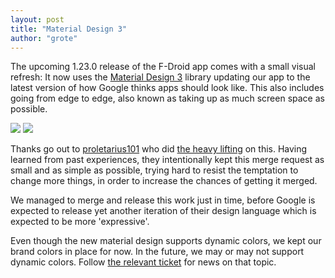 ```yaml
---
layout: post
title: "Material Design 3"
author: "grote"
---
```


The upcoming 1.23.0 release of the F-Droid app comes with a small visual refresh:
It now uses the [Material Design 3](https://m3.material.io/) library
updating our app to the latest version of how Google thinks apps should look like.
This also includes going from edge to edge, also known as taking up as much screen space as possible.

<img src="{% asset posts/2025-04-23-md3/latest.png %}" />
<img src="{% asset posts/2025-04-23-md3/settings.png %}" />

Thanks go out to [proletarius101](https://gitlab.com/proletarius101)
who did [the heavy lifting](https://gitlab.com/fdroid/fdroidclient/-/merge_requests/1350) on this.
Having learned from past experiences, they intentionally kept this merge request as small and as simple as possible,
trying hard to resist the temptation to change more things, in order to increase the chances of getting it merged.

We managed to merge and release this work just in time, 
before Google is expected to release yet another iteration of their design language
which is expected to be more 'expressive'.

Even though the new material design supports dynamic colors,
we kept our brand colors in place for now.
In the future, we may or may not support dynamic colors.
Follow [the relevant ticket](https://gitlab.com/fdroid/fdroidclient/-/issues/2990) for news on that topic.
